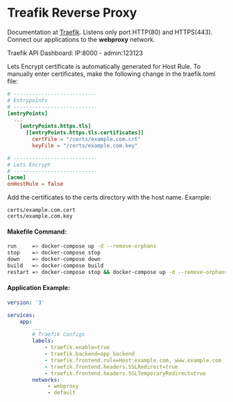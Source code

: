 # Treafik Reverse Proxy

Documentation at [Traefik](https://docs.traefik.io/). Listens only port HTTP(80) and HTTPS(443). Connect our applications to the __webproxy__ network. 

Traefik API Dashboard: IP:8000 - admin:123123

Lets Encrypt certificate is automatically generated for Host Rule. To manually enter certificates, make the following change in the traefik.toml file:
```toml
# ---------------------------
# Entrypoints
# ---------------------------
[entryPoints]
  ...
    [entryPoints.https.tls]
      [[entryPoints.https.tls.certificates]]
        certFile = "/certs/example.com.crt"
        keyFile = "/certs/example.com.key"

# ---------------------------
# Lets Encrypt
# ---------------------------
[acme]
onHostRule = false
```
Add the certificates to the certs directory with the host name. Example:
```
certs/example.com.cert
certs/example.com.key
```

#### Makefile Command:

```bash
run     => docker-compose up -d --remove-orphans
stop    => docker-compose stop
down    => docker-compose down
build   => docker-compose build
restart => docker-compose stop && docker-compose up -d --remove-orphans
```

#### Application Example:
```yaml
version: '3'

services:
    app:
        ...
        # Traefik Configs
        labels:
            - traefik.enable=true
            - traefik.backend=app_backend
            - traefik.frontend.rule=Host:example.com, www.example.com
            - traefik.frontend.headers.SSLRedirect=true
            - traefik.frontend.headers.SSLTemporaryRedirect=true
        networks: 
             - webproxy
             - default
```